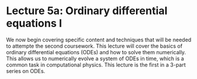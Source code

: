 # Lecture 5a: Ordinary differential equations I 

We now begin covering specific content and techniques that will be needed to attempte the second coursework. This lecture will cover the basics of ordinary differential equations (ODEs) and how to solve them numerically. This allows us to numerically evolve a system of ODEs in time, which is a common task in computational physics. This lecture is the first in a 3-part series on ODEs.

```{tableofcontents}
```

